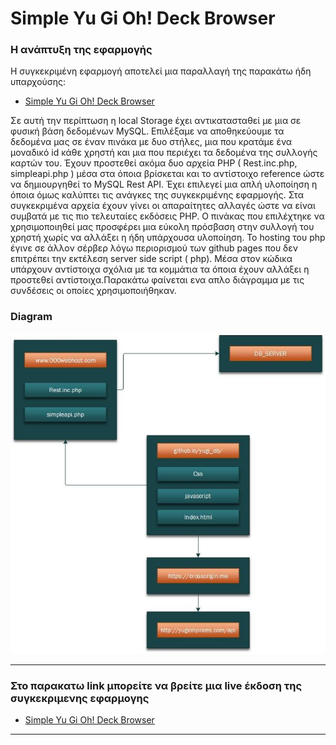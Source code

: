 # Simple Yu Gi Oh! Deck Browser

### Η ανάπτυξη της εφαρμογής
 Η συγκεκριμένη εφαρμογή αποτελεί μια παραλλαγή της παρακάτω ήδη υπαρχούσης:

*  [Simple Yu Gi Oh! Deck Browser](https://github.com/thanostath13/yugi/ "Simple Yu Gi Oh! Deck Browser")

Σε αυτή την περίπτωση η local Storage έχει αντικατασταθεί με μια σε φυσική βάση δεδομένων MySQL. Επιλέξαμε να αποθηκεύουμε τα δεδομένα μας σε έναν πινάκα με δυο στήλες, μια που κρατάμε ένα μοναδικό id κάθε χρηστή και μια που περιέχει τα δεδομένα της συλλογής καρτών του. Έχουν προστεθεί ακόμα δυο αρχεία PHP ( Rest.inc.php, simpleapi.php ) μέσα στα όποια βρίσκεται και το αντίστοιχο reference ώστε να δημιουργηθεί το MySQL Rest API. Έχει επιλεγεί μια απλή υλοποίηση η όποια όμως καλύπτει τις ανάγκες της συγκεκριμένης εφαρμογής. Στα συγκεκριμένα αρχεία έχουν γίνει οι απαραίτητες αλλαγές ώστε να είναι συμβατά με τις πιο τελευταίες εκδόσεις PHP. Ο πινάκας που επιλέχτηκε να χρησιμοποιηθεί μας προσφέρει μια εύκολη πρόσβαση στην συλλογή του χρηστή χωρίς να αλλάξει η ήδη υπάρχουσα υλοποίηση. Το hosting του php έγινε σε άλλον σέρβερ λόγω περιορισμού των github pages που δεν επιτρέπει την εκτέλεση server side script ( php). Μέσα στον κώδικα υπάρχουν αντίστοιχα σχόλια με τα κομμάτια τα όποια έχουν αλλάξει η προστεθεί αντίστοιχα.Παρακάτω φαίνεται ενα απλο διάγραμμα με τις συνδέσεις οι οποίες χρησιμοποιήθηκαν.

### Diagram

![Yu Gi Oh](https://github.com/thanostath13/yugi_db/blob/master/img/yugi_diagram1.jpg "Simple Yu Gi Oh! Deck Browser diagram")

***

### Στο παρακατω link μπορείτε να βρείτε μια live έκδοση της συγκεκριμενης εφαρμογης

* [Simple Yu Gi Oh! Deck Browser](https://thanostath13.github.io/yugi_db/ "Simple Yu Gi Oh! Deck Browser")

***

